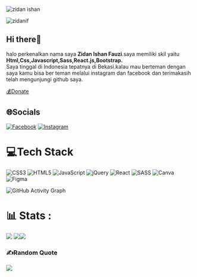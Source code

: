 ![zidan ishan](https://user-images.githubusercontent.com/89674966/173215421-b0b67529-6ee7-46ca-93da-3a207533e9db.jpg)

<p align="left"> <img src="https://komarev.com/ghpvc/?username=zidanif&label=Profile%20views&color=0e75b6&style=flat" alt="zidanif" /> </p>
<h2 >Hi there👋</h2>
<P>halo perkenalkan nama saya <b>Zidan Ishan Fauzi</b>.saya memiliki skil yaitu<b> Html,Css,Javascript,Sass,React.js,Bootstrap.</b></br>
  Saya tinggal di Indonesia tepatnya di Bekasi.kalau mau berteman dengan saya kamu bisa ber teman melalui instagram dan facebook dan terimakasih telah mengunjungi github saya.</p> 
<a href="https://sociabuzz.com/zidanfauzi/tribe">💰Donate</a>

## 🌐Socials
[![Facebook](https://img.shields.io/badge/Facebook-%231877F2.svg?logo=Facebook&logoColor=white)](https://facebook.com/zidanishan) [![Instagram](https://img.shields.io/badge/Instagram-%23E4405F.svg?logo=Instagram&logoColor=white)](https://instagram.com/zidan_i_) 

# 💻Tech Stack
![CSS3](https://img.shields.io/badge/css3-%231572B6.svg?style=flat&logo=css3&logoColor=white) ![HTML5](https://img.shields.io/badge/html5-%23E34F26.svg?style=flat&logo=html5&logoColor=white) ![JavaScript](https://img.shields.io/badge/javascript-%23323330.svg?style=flat&logo=javascript&logoColor=%23F7DF1E) ![jQuery](https://img.shields.io/badge/jquery-%230769AD.svg?style=flat&logo=jquery&logoColor=white) ![React](https://img.shields.io/badge/react-%2320232a.svg?style=flat&logo=react&logoColor=%2361DAFB) ![SASS](https://img.shields.io/badge/SASS-hotpink.svg?style=flat&logo=SASS&logoColor=white) ![Canva](https://img.shields.io/badge/Canva-%2300C4CC.svg?style=flat&logo=Canva&logoColor=white) 	![Figma](https://img.shields.io/badge/figma-%23F24E1E.svg?style=flat&logo=figma&logoColor=white)


![GitHub Activity Graph](https://activity-graph.herokuapp.com/graph?username=zidanif&theme=redical&hide_border=true)

# 📊 Stats :
![](https://github-readme-stats.vercel.app/api?username=zidanIf&theme=nightowl&hide_border=false&include_all_commits=false&count_private=false)
![](https://github-readme-streak-stats.herokuapp.com/?user=zidanIf&theme=nightowl&hide_border=false)![](https://github-readme-stats.vercel.app/api/top-langs/?username=zidanIf&theme=nightowl&hide_border=false&include_all_commits=false&count_private=false&layout=compact)

### ✍️Random  Quote
![](https://quotes-github-readme.vercel.app/api?type=horizontal&theme=radical)</br>
<!--   ## 💰You can help me by Donating
  [![PayPal](https://img.shields.io/badge/PayPal-00457C?style=for-the-badge&logo=paypal&logoColor=white)](https://paypal.me/Zidan fauzi)  -->


  <!-- Proudly created with GPRM ( https://gprm.itsvg.in ) -->
 


